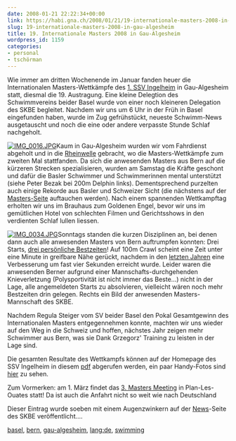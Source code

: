 ```yaml
---
date: 2008-01-21 22:22:34+00:00
link: https://habi.gna.ch/2008/01/21/19-internationale-masters-2008-in-gau-algesheim/
slug: 19-internationale-masters-2008-in-gau-algesheim
title: 19. Internationale Masters 2008 in Gau-Algesheim
wordpress_id: 1159
categories:
- personal
- tschörman
---
```


Wie immer am dritten Wochenende im Januar fanden heuer die Internationalen Masters-Wettkämpfe des [1. SSV Ingelheim](http://ssv-ingelheim.de/Masters.php) in Gau-Algesheim statt, diesmal die 19. Austragung. Eine kleine Delegtion des Schwimmvereins beider Basel wurde von einer noch kleineren Delegation des SKBE begleitet. Nachdem wir uns um 6 Uhr in der Früh in Basel eingefunden haben, wurde im Zug gefrühstückt, neueste Schwimm-News ausgetauscht und noch die eine oder andere verpasste Stunde Schlaf nachgeholt.




[![IMG_0016.JPG](https://habi.gna.ch/wp-content/uploads/2008/01/img-0016-tn1.jpg)](https://habi.gna.ch/wp-content/uploads/2008/01/img-00161.jpg)Kaum in Gau-Algesheim wurden wir vom Fahrdienst abgeholt und in die [Rheinwelle](http://www.rheinwelle.com/) gebracht, wo die Masters-Wettkämpfe zum zweiten Mal stattfanden. Da sich die anwesenden Masters aus Bern auf die kürzeren Strecken spezialisieren, wurden am Samstag die Kräfte geschont und dafür die Basler Schwimmer und Schwimmerinnen mental unterstützt (siehe Peter Bezak bei 200m Delphin links). Dementsprechend purzelten auch einige Rekorde aus Basler und Schweizer Sicht (die nächstens auf der [Masters-Seite](http://www.fsn.ch/index.php?page_id=209&m=2,248,209&lang_id=1) auftauchen werden). Nach einem spannenden Wettkampftag erholten wir uns im Brauhaus zum Goldenen Engel, bevor wir uns im gemütlichen Hotel von schlechten Filmen und Gerichtsshows in den verdienten Schlaf lullen liessen.




[![IMG_0034.JPG](https://habi.gna.ch/wp-content/uploads/2008/01/img-0034-tn.jpg)](https://habi.gna.ch/wp-content/uploads/2008/01/img-0034.png)Sonntags standen die kurzen Disziplinen an, bei denen dann auch alle anwesenden Masters von Bern auftrumpfen konnten: Drei Starts, [drei persönliche Bestzeiten](http://www.swimrankings.net/index.php?page=athleteDetail&athleteId=13706&pbest=2008)! Auf 100m Crawl scheint eine Zeit unter eine Minute in greifbare Nähe gerückt, nachdem in den [letzten Jahren](http://www.swimrankings.net/index.php?page=athleteDetail&athleteId=13706&athletePage=RGRAPH&styleId=2&course=SCM) eine Verbesserung um fast vier Sekunden erreicht wurde. Leider waren die anwesenden Berner aufgrund einer Mannschafts-durchgehenden Knieverletzung (Polysportivität ist nicht immer das Beste...) nicht in der Lage, alle angemeldeten Starts zu absolvieren, vielleicht wären noch mehr Bestzeiten drin gelegen. Rechts ein Bild der anwesenden Masters-Mannschaft des SKBE.




Nachdem Regula Steiger vom SV beider Basel den Pokal Gesamtgewinn des Internationalen Masters entgegennehmen konnte, machten wir uns wieder auf den Weg in die Schweiz und hoffen, nächstes Jahr zeigen mehr Schwimmer aus Bern, was sie Dank Grzegorz' Training zu leisten in der Lage sind.




Die gesamten Resultate des Wettkampfs können auf der Homepage des SSV Ingelheim in diesem [pdf](http://ssv-ingelheim.de/Masters08_Protokoll.pdf) abgerufen werden, ein paar Handy-Fotos sind [hier](https://habi.gna.ch/pictures/set.php?id=72157603770448377&title=Gau-Algesheim+2008) zu sehen.




Zum Vormerken: am 1. März findet das [3. Masters Meeting](http://www.plo-natation.ch/MASTERS/homepage_masters.htm) in Plan-Les-Ouates statt! Da ist auch die Anfahrt nicht so weit wie nach Deutschland

Dieser Eintrag wurde soeben mit einem Augenzwinkern auf der [News](http://www.skbe.ch/news/news.php)-Seite des SKBE veröffentlicht....



[basel](http://technorati.com/tag/basel), [bern](http://technorati.com/tag/bern), [gau-algesheim](http://technorati.com/tag/gau-algesheim), [lang:de](http://technorati.com/tag/lang:de), [swimming](http://technorati.com/tag/swimming)
